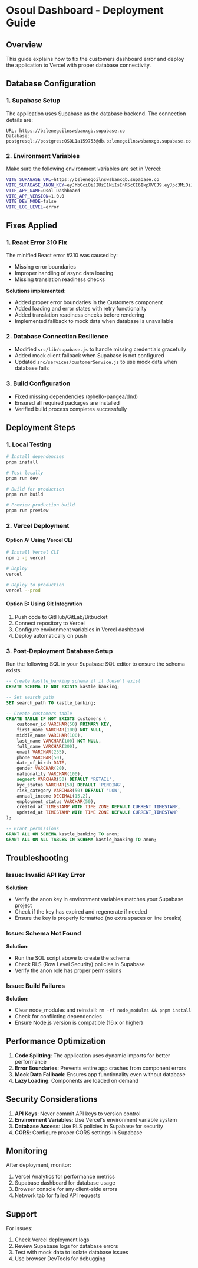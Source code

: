 # Osoul Dashboard - Deployment Guide

## Overview
This guide explains how to fix the customers dashboard error and deploy the application to Vercel with proper database connectivity.

## Database Configuration

### 1. Supabase Setup
The application uses Supabase as the database backend. The connection details are:

```
URL: https://bzlenegoilnswsbanxgb.supabase.co
Database: postgresql://postgres:OSOL1a159753@db.bzlenegoilnswsbanxgb.supabase.co:5432/postgres
```

### 2. Environment Variables
Make sure the following environment variables are set in Vercel:

```bash
VITE_SUPABASE_URL=https://bzlenegoilnswsbanxgb.supabase.co
VITE_SUPABASE_ANON_KEY=eyJhbGciOiJIUzI1NiIsInR5cCI6IkpXVCJ9.eyJpc3MiOiJzdXBhYmFzZSIsInJlZiI6ImJ6bGVuZWdvaWxuc3dzYmFueGdiIiwicm9sZSI6ImFub24iLCJpYXQiOjE3MzI1MjEzMTcsImV4cCI6MjA0ODA5NzMxN30.Pnt5cVEGNNjGPvDVYdPfB0EAKlfvYI9k-oU3f7KnYDo
VITE_APP_NAME=Osol Dashboard
VITE_APP_VERSION=1.0.0
VITE_DEV_MODE=false
VITE_LOG_LEVEL=error
```

## Fixes Applied

### 1. React Error 310 Fix
The minified React error #310 was caused by:
- Missing error boundaries
- Improper handling of async data loading
- Missing translation readiness checks

**Solutions implemented:**
- Added proper error boundaries in the Customers component
- Added loading and error states with retry functionality
- Added translation readiness checks before rendering
- Implemented fallback to mock data when database is unavailable

### 2. Database Connection Resilience
- Modified `src/lib/supabase.js` to handle missing credentials gracefully
- Added mock client fallback when Supabase is not configured
- Updated `src/services/customerService.js` to use mock data when database fails

### 3. Build Configuration
- Fixed missing dependencies (@hello-pangea/dnd)
- Ensured all required packages are installed
- Verified build process completes successfully

## Deployment Steps

### 1. Local Testing
```bash
# Install dependencies
pnpm install

# Test locally
pnpm run dev

# Build for production
pnpm run build

# Preview production build
pnpm run preview
```

### 2. Vercel Deployment

#### Option A: Using Vercel CLI
```bash
# Install Vercel CLI
npm i -g vercel

# Deploy
vercel

# Deploy to production
vercel --prod
```

#### Option B: Using Git Integration
1. Push code to GitHub/GitLab/Bitbucket
2. Connect repository to Vercel
3. Configure environment variables in Vercel dashboard
4. Deploy automatically on push

### 3. Post-Deployment Database Setup

Run the following SQL in your Supabase SQL editor to ensure the schema exists:

```sql
-- Create kastle_banking schema if it doesn't exist
CREATE SCHEMA IF NOT EXISTS kastle_banking;

-- Set search path
SET search_path TO kastle_banking;

-- Create customers table
CREATE TABLE IF NOT EXISTS customers (
    customer_id VARCHAR(50) PRIMARY KEY,
    first_name VARCHAR(100) NOT NULL,
    middle_name VARCHAR(100),
    last_name VARCHAR(100) NOT NULL,
    full_name VARCHAR(300),
    email VARCHAR(255),
    phone VARCHAR(50),
    date_of_birth DATE,
    gender VARCHAR(20),
    nationality VARCHAR(100),
    segment VARCHAR(50) DEFAULT 'RETAIL',
    kyc_status VARCHAR(50) DEFAULT 'PENDING',
    risk_category VARCHAR(50) DEFAULT 'LOW',
    annual_income DECIMAL(15,2),
    employment_status VARCHAR(50),
    created_at TIMESTAMP WITH TIME ZONE DEFAULT CURRENT_TIMESTAMP,
    updated_at TIMESTAMP WITH TIME ZONE DEFAULT CURRENT_TIMESTAMP
);

-- Grant permissions
GRANT ALL ON SCHEMA kastle_banking TO anon;
GRANT ALL ON ALL TABLES IN SCHEMA kastle_banking TO anon;
```

## Troubleshooting

### Issue: Invalid API Key Error
**Solution:** 
- Verify the anon key in environment variables matches your Supabase project
- Check if the key has expired and regenerate if needed
- Ensure the key is properly formatted (no extra spaces or line breaks)

### Issue: Schema Not Found
**Solution:**
- Run the SQL script above to create the schema
- Check RLS (Row Level Security) policies in Supabase
- Verify the anon role has proper permissions

### Issue: Build Failures
**Solution:**
- Clear node_modules and reinstall: `rm -rf node_modules && pnpm install`
- Check for conflicting dependencies
- Ensure Node.js version is compatible (16.x or higher)

## Performance Optimization

1. **Code Splitting**: The application uses dynamic imports for better performance
2. **Error Boundaries**: Prevents entire app crashes from component errors
3. **Mock Data Fallback**: Ensures app functionality even without database
4. **Lazy Loading**: Components are loaded on demand

## Security Considerations

1. **API Keys**: Never commit API keys to version control
2. **Environment Variables**: Use Vercel's environment variable system
3. **Database Access**: Use RLS policies in Supabase for security
4. **CORS**: Configure proper CORS settings in Supabase

## Monitoring

After deployment, monitor:
1. Vercel Analytics for performance metrics
2. Supabase dashboard for database usage
3. Browser console for any client-side errors
4. Network tab for failed API requests

## Support

For issues:
1. Check Vercel deployment logs
2. Review Supabase logs for database errors
3. Test with mock data to isolate database issues
4. Use browser DevTools for debugging